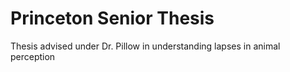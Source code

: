 # Princeton Senior Thesis
Thesis advised under Dr. Pillow in understanding lapses in animal perception

